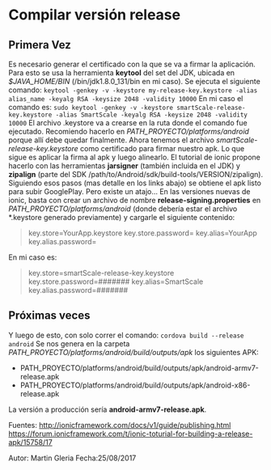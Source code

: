 # Compilar versión release
## Primera Vez
Es necesario generar el certificado con la que se va a firmar la aplicación.
Para esto se usa la herramienta **keytool** del set del JDK, ubicada en *$JAVA_HOME/BIN* (/bin/jdk1.8.0_131/bin en mi caso).
Se ejecuta el siguiente comando:
`keytool -genkey -v -keystore my-release-key.keystore -alias alias_name -keyalg RSA -keysize 2048 -validity 10000`
En mi caso el comando es:
`sudo keytool -genkey -v -keystore smartScale-release-key.keystore -alias SmartScale -keyalg RSA -keysize 2048 -validity 10000`
El archivo .keystore va a crearse en la ruta donde el comando fue ejecutado. Recomiendo hacerlo en *PATH_PROYECTO/platforms/android* porque allí debe quedar finalmente.
Ahora tenemos el archivo *smartScale-release-key.keystore* como certificado para firmar nuestro apk. Lo que sigue es aplicar la firma al apk y luego alinearlo. El tutorial de ionic propone hacerlo con las herramientas **jarsigner** (también incluida en el JDK) y **zipalign** (parte del SDK /path/to/Android/sdk/build-tools/VERSION/zipalign).
Siguiendo esos pasos (mas detalle en los links abajo) se obtiene el apk listo para subir GooglePlay. Pero existe un atajo...
En las versiones nuevas de ionic, basta con crear un archivo de nombre **release-signing.properties** en *PATH_PROYECTO/platforms/android* (donde debería estar el archivo *.keystore generado previamente) y cargarle el siguiente contenido:
> key.store=YourApp.keystore
> key.store.password=<YourApp keystore password>
> key.alias=YourApp
> key.alias.password=<YourApp alias password>

En mi caso es:
> key.store=smartScale-release-key.keystore
> key.store.password=#######
> key.alias=SmartScale
> key.alias.password=#######

## Próximas veces
Y luego de esto, con solo correr el comando:
`cordova build --release android`
Se nos genera en la carpeta *PATH_PROYECTO/platforms/android/build/outputs/apk* los siguientes APK:
- PATH_PROYECTO/platforms/android/build/outputs/apk/android-armv7-release.apk
- PATH_PROYECTO/platforms/android/build/outputs/apk/android-x86-release.apk

La versión a producción sería **android-armv7-release.apk**.



Fuentes:
http://ionicframework.com/docs/v1/guide/publishing.html
https://forum.ionicframework.com/t/ionic-toturial-for-building-a-release-apk/15758/17

Autor: Martin Gleria
Fecha:25/08/2017

